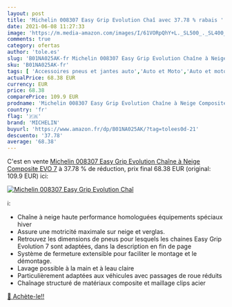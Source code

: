 ```yaml
---
layout: post
title: 'Michelin 008307 Easy Grip Evolution Chaî avec 37.78 % rabais '
date: 2021-06-08 11:27:33
image: 'https://m.media-amazon.com/images/I/61VORpQhY+L._SL500_._SL400_.jpg'
comments: true
category: ofertas
author: 'tole.es'
slug: 'B01NA025AK-fr Michelin 008307 Easy Grip Evolution Chaîne à Neige...'
sku: 'B01NA025AK-fr'
tags: [ 'Accessoires pneus et jantes auto','Auto et Moto','Auto et moto','Chaînes à neige pour auto','Pneus et jantes pour véhicules','michelin', ]
actualPrice: 68.38 EUR
currency: EUR
price: 68.38
comparePrice: 109.9 EUR
prodname: 'Michelin 008307 Easy Grip Evolution Chaîne à Neige Composite  EVO 7'
country: 'fr'
flag: '🇫🇷'
brand: 'MICHELIN'
buyurl: 'https://www.amazon.fr/dp/B01NA025AK/?tag=tolees0d-21'
descuento: '37.78'
average: '68.38'
---
```


C'est en vente [Michelin 008307 Easy Grip Evolution Chaîne à Neige Composite  EVO 7](https://www.amazon.fr/dp/B01NA025AK/?tag=tolees0d-21)  à  37.78 % de réduction, prix final  68.38 EUR (original: 109.9 EUR) ici:

[![Michelin 008307 Easy Grip Evolution Chaî](https://m.media-amazon.com/images/I/61VORpQhY+L._SL500_._SL400_.jpg)](https://www.amazon.fr/dp/B01NA025AK/?tag=tolees0d-21)

ℹ️:

- Chaîne à neige haute performance homologuées équipements spéciaux hiver
- Assure une motricité maximale sur neige et verglas.
- Retrouvez les dimensions de pneus pour lesquels les chaines Easy Grip Evolution 7 sont adaptées, dans la description en fin de page
- Système de fermeture extensible pour faciliter le montage et le démontage.
- Lavage possible à la main et à leau claire
- Particulièrement adaptées aux véhicules avec passages de roue réduits
- Chaînage structuré de matériaux composite et maillage clips acier

[🛒 Achète-le!!](https://www.amazon.fr/dp/B01NA025AK/?tag=tolees0d-21)
